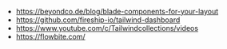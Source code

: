 - https://beyondco.de/blog/blade-components-for-your-layout
- https://github.com/fireship-io/tailwind-dashboard
- https://www.youtube.com/c/Tailwindcollections/videos
- https://flowbite.com/